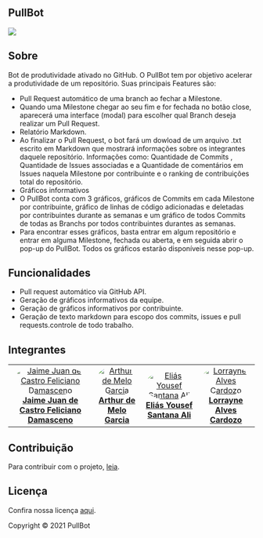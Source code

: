 ## PullBot

<img src="imagens/logo.png" width="auto" height="auto">

## Sobre 
Bot de produtividade ativado no GitHub. O PullBot tem por objetivo acelerar a produtividade de um repositório.
Suas principais Features são:
- Pull Request automático de uma branch ao fechar a Milestone.
- Quando uma Milestone chegar ao seu fim e for fechada no botão close, aparecerá uma interface (modal) para escolher qual Branch deseja realizar um Pull Request.
- Relatório Markdown.
- Ao finalizar o Pull Request, o bot fará um dowload de um arquivo .txt escrito em Markdown que mostrará informações sobre os integrantes daquele repositório. Informações como:  Quantidade de Commits , Quantidade de Issues associadas e a Quantidade de comentários em Issues naquela Milestone por contribuinte e o ranking de contribuições total do repositório.
- Gráficos informativos
- O PullBot conta com 3 gráficos, gráficos de Commits em cada Milestone por contribuinte, gráfico de linhas de código adicionadas e deletadas por contribuintes durante as semanas e um gráfico de todos Commits de todas as Branchs por todos contribuintes durantes as semanas.
- Para encontrar esses gráficos, basta entrar em algum repositório e entrar em alguma Milestone, fechada ou aberta, e em seguida abrir o pop-up do PullBot. Todos os gráficos estarão disponíveis nesse pop-up.

## Funcionalidades
- Pull request automático via GitHub API.
- Geração de gráficos informativos da equipe.
- Geração de gráficos informativos por contribuinte.
- Geração de texto markdown para escopo dos commits, issues e pull requests.controle de todo trabalho.

## Integrantes
<table>
    <tr>
        <td align="center"><a href="https://github.com/JaimeJuan11" target="_blank"><img onmouseover="opaqImg(this)" onmouseout="normalImg(this)" style="border-radius: 50%;" src="imagens/jaime.jpg" width="auto;" alt="Jaime Juan de Castro Feliciano Damasceno"/><br /><b>Jaime Juan de Castro Feliciano Damasceno</b></a><br /><a href="https://github.com/JaimeJuan11" target="_blank"></a></td>
        <td align="center"><a href="https://github.com/ArthurMeloG" target="_blank"><img onmouseover="opaqImg(this)" onmouseout="normalImg(this)" style="border-radius: 50%;" src="imagens/Arthur.jpg" width="auto;" alt="Arthur de Melo Garcia"/><br /><b>Arthur de Melo Garcia</b></a><br /><a href="https://github.com/ArthurMeloG" target="_blank"></a></td>
        <td align="center"><a href="https://github.com/eliasyousef00" target="_blank"><img onmouseover="opaqImg(this)" onmouseout="normalImg(this)" style="border-radius: 50%;" src="imagens/elias.jpg" width="auto;" alt="Eliás Yousef Santana Ali"/><br /><b>Eliás Yousef Santana Ali</b></a><br /><a href="https://github.com/eliasyousef00" target="_blank"></a></td>
        <td align="center"><a href="https://github.com/LorrayneCardozo" target="_blank"><img onmouseover="opaqImg(this)" onmouseout="normalImg(this)" style="border-radius: 50%;" src="imagens/Lorrayne.jpg" width="auto;" alt="Lorrayne Alves Cardozo"/><br /><b>Lorrayne Alves Cardozo</b></a><br /><a href="https://github.com/LorrayneCardozo" target="_blank"></a></td>
    </tr>
</table>

## Contribuição
Para contribuir com o projeto, [leia](https://github.com/fga-eps-mds/PullBot/blob/master/CONTRIBUTING.md).

## Licença
Confira nossa licença [aqui](https://github.com/fga-eps-mds/PullBot/blob/master/LICENSE).

Copyright &copy; 2021 PullBot
